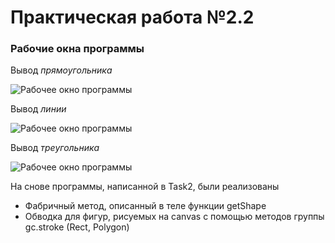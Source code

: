 # Практическая работа №2.2

### Рабочие окна программы
Вывод _прямоугольника_

![Рабочее окно программы](Rectangular.bmp)

Вывод _линии_

![Рабочее окно программы](Line.bmp)

Вывод _треугольника_

![Рабочее окно программы](Tring.bmp)


На снове программы, написанной в Task2, были реализованы 
* Фабричный метод, описанный в теле функции getShape
* Обводка для фигур, рисуемых на canvas с помощью методов группы gc.stroke (Rect, Polygon)
